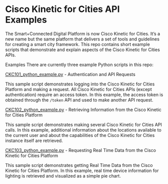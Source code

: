 # Cisco Kinetic for Cities API Examples
The Smart+Connected Digital Platform is now Cisco Kinetic for Cities. It’s a new name but the same platform that delivers a set of tools and guidelines for creating a smart city framework. This repo contains short example scripts that demonstrate and explain aspects of the Cisco Kinetic for Cities APIs.

Examples
There are currently three example Python scripts in this repo:

[CKC101_python_example.py](./CKC101_python_example.py) - Authentication and API Requests

This sample script demonstrates logging into the Cisco Kinetic for Cities Platform and making a request. All Cisco Kinetic for Cities APIs (except authentication) require an access token. In this example, the access token is obtained through the `/token` API and used to make another API request.

[CKC102_python_example.py](./CKC102_python_example.py) - Retrieving Information from the Cisco Kinetic for Cities Platform

This sample script demonstrates making several Cisco Kinetic for Cities API calls. In this example, additional information about the locations available to the current user and about the capabilities of the Cisco Kinetic for Cities instance itself are retrieved.

[CKC103_python_example.py](./CKC103_python_example.py) - Requesting Real Time Data from the Cisco Kinetic for Cities Platform

This sample script demonstrates getting Real Time Data from the Cisco Kinetic for Cities Platform. In this example, real time device information for lighting is retrieved and visualized as a simple pie chart.
